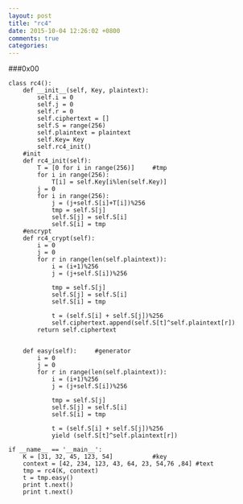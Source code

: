 ```yaml
---
layout: post
title: "rc4"
date: 2015-10-04 12:26:02 +0800
comments: true
categories: 
---
```


###0x00

	class rc4():
		def __init__(self, Key, plaintext):
			self.i = 0
			self.j = 0
			self.r = 0
			self.ciphertext = []
			self.S = range(256)
			self.plaintext = plaintext
			self.Key= Key
			self.rc4_init()
		#init
		def rc4_init(self):
			T = [0 for i in range(256)] 	#tmp
			for i in range(256):
				T[i] = self.Key[i%len(self.Key)]
			j = 0
			for i in range(256):
				j = (j+self.S[i]+T[i])%256
				tmp = self.S[j]
				self.S[j] = self.S[i]
				self.S[i] = tmp
		#encrypt
		def rc4_crypt(self):
			i = 0
			j = 0
			for r in range(len(self.plaintext)):
				i = (i+1)%256
				j = (j+self.S[i])%256
		
				tmp = self.S[j]
				self.S[j] = self.S[i]
				self.S[i] = tmp
				
				t = (self.S[i] + self.S[j])%256
				self.ciphertext.append(self.S[t]^self.plaintext[r])
			return self.ciphertext

			
		def easy(self):		#generator
			i = 0
			j = 0
			for r in range(len(self.plaintext)):
				i = (i+1)%256
				j = (j+self.S[i])%256
		
				tmp = self.S[j]
				self.S[j] = self.S[i]
				self.S[i] = tmp
				
				t = (self.S[i] + self.S[j])%256
				yield (self.S[t]^self.plaintext[r])

	if __name__ == '__main__':
		K = [31, 32, 45, 123, 54]			#key
		context = [42, 234, 123, 43, 64, 23, 54,76 ,84]	#text
		tmp = rc4(K, context)
		t = tmp.easy()
		print t.next()
		print t.next()
